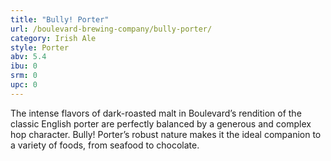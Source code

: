 ```yaml
---
title: "Bully! Porter"
url: /boulevard-brewing-company/bully-porter/
category: Irish Ale
style: Porter
abv: 5.4
ibu: 0
srm: 0
upc: 0
---
```

The intense flavors of dark-roasted malt in Boulevard’s rendition of the classic English porter are perfectly balanced by a generous and complex hop character. Bully! Porter’s robust nature makes it the ideal companion to a variety of foods, from seafood to chocolate.
